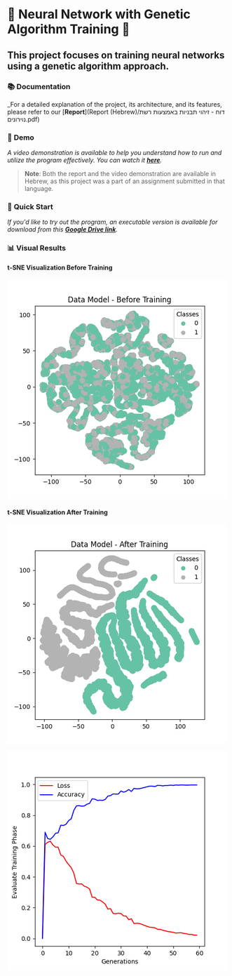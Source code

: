 # 🌟 Neural Network with Genetic Algorithm Training 🌟
## This project focuses on training neural networks using a genetic algorithm approach.

### 📚 **Documentation**
_For a detailed explanation of the project, its architecture, and its features, please refer to our [**Report**](Report (Hebrew)/דוח - זיהוי תבניות באמצעות רשת נוירונים.pdf)
### 🎥 **Demo**
_A video demonstration is available to help you understand how to run and utilize the program effectively. You can watch it [**here**](https://www.youtube.com/watch?v=X45aitACju0)._

> **Note**: Both the report and the video demonstration are available in Hebrew, as this project was a part of an assignment submitted in that language.

### 🚀 **Quick Start**
_If you'd like to try out the program, an executable version is available for download from this [**Google Drive link**](https://drive.google.com/drive/folders/1IJQXZ8kennlluNSdHSD-fuaQ_BIYOo8H?usp=drive_link)._

### 📊 **Visual Results**
#### t-SNE Visualization Before Training
![TSNE Before](Results/TSNE_Before_nn1.png)

#### t-SNE Visualization After Training
![TSNE After](Results/TSNE_After_nn1.png)

![Graph](Results/Graph_Results_nn1.png)



